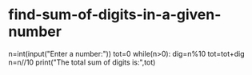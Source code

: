 # find-sum-of-digits-in-a-given-number
n=int(input("Enter a number:"))
 tot=0 
while(n>0): 
    dig=n%10 
    tot=tot+dig
     n=n//10
 print("The total sum of digits is:",tot)
